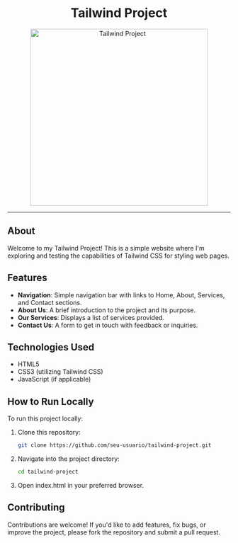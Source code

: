 <div align="center">
  
  # Tailwind Project
  
  <img src="https://github.com/LeoHeringer/tailwind-starter/assets/69641220/2046d1ef-4bdb-4e9c-a338-71a4fcfbeb68.jpg" alt="Tailwind Project" width="400" class="mt-4 mb-4">
  
</div>

---

## About

Welcome to my Tailwind Project! This is a simple website where I'm exploring and testing the capabilities of Tailwind CSS for styling web pages.

## Features

- **Navigation**: Simple navigation bar with links to Home, About, Services, and Contact sections.
- **About Us**: A brief introduction to the project and its purpose.
- **Our Services**: Displays a list of services provided.
- **Contact Us**: A form to get in touch with feedback or inquiries.

## Technologies Used

- HTML5
- CSS3 (utilizing Tailwind CSS)
- JavaScript (if applicable)

## How to Run Locally

To run this project locally:

1. Clone this repository:

   ```bash
   git clone https://github.com/seu-usuario/tailwind-project.git

2. Navigate into the project directory:

   ```bash
   cd tailwind-project
   
3. Open index.html in your preferred browser.

## Contributing

Contributions are welcome! If you'd like to add features, fix bugs, or improve the project, please fork the repository and submit a pull request.
